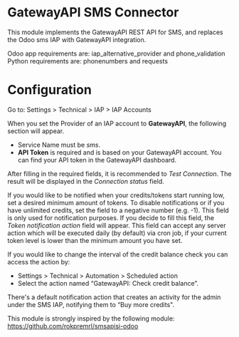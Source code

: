 GatewayAPI SMS Connector
=======================
This module implements the GatewayAPI REST API for SMS, and replaces the Odoo sms IAP with GatewayAPI integration.

Odoo app requirements are: iap_alternative_provider and phone_validation
Python requirements are: phonenumbers and requests

Configuration
=============

Go to: Settings > Technical > IAP > IAP Accounts

When you set the Provider of an IAP account to **GatewayAPI**, the following section will appear.

- Service Name must be *sms*.
- **API Token** is required and is based on your GatewayAPI account. You can find your API token in the GatewayAPI dashboard.

After filling in the required fields, it is recommended to *Test Connection*. The result will be displayed in the *Connection status* field.

If you would like to be notified when your credits/tokens start running low, set a desired minimum amount of tokens. To disable notifications or if you have unlimited credits, set the field to a negative number (e.g. -1). This field is only used for notification purposes. If you decide to fill this field, the *Token notification action* field will appear. This field can accept any server action which will be executed daily (by default) via cron job, if your current token level is lower than the minimum amount you have set.

If you would like to change the interval of the credit balance check you can access the action by:

- Settings > Technical > Automation > Scheduled action
- Select the action named “GatewayAPI: Check credit balance”.

There's a default notification action that creates an activity for the admin under the SMS IAP, notifying them to “Buy more credits".

This module is strongly inspired by the following module: https://github.com/rokpremrl/smsapisi-odoo
